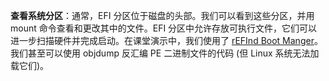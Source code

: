 **查看系统分区**：通常，EFI 分区位于磁盘的头部。我们可以看到这些分区，并用 mount 命令查看和更改其中的文件。EFI 分区中允许存放可执行文件，它们可以进一步扫描硬件并完成启动。在课堂演示中，我们使用了 [rEFInd Boot Manger](https://www.rodsbooks.com/refind/)。我们甚至可以使用 objdump 反汇编 PE 二进制文件的代码 (但 Linux 系统无法加载它们)。
